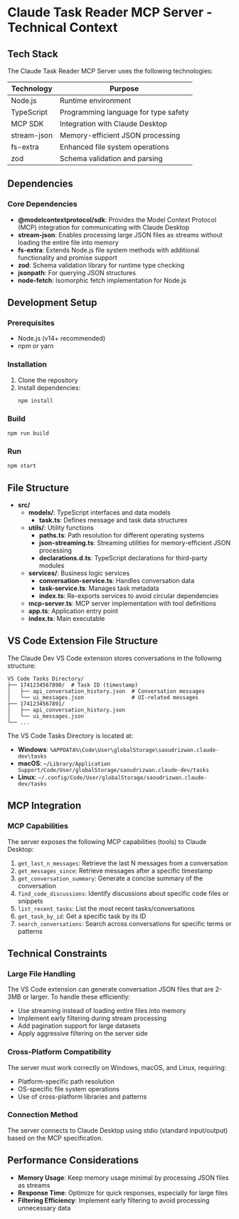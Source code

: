 # Claude Task Reader MCP Server - Technical Context

## Tech Stack

The Claude Task Reader MCP Server uses the following technologies:

| Technology | Purpose |
|------------|---------|
| Node.js | Runtime environment |
| TypeScript | Programming language for type safety |
| MCP SDK | Integration with Claude Desktop |
| stream-json | Memory-efficient JSON processing |
| fs-extra | Enhanced file system operations |
| zod | Schema validation and parsing |

## Dependencies

### Core Dependencies

- **@modelcontextprotocol/sdk**: Provides the Model Context Protocol (MCP) integration for communicating with Claude Desktop
- **stream-json**: Enables processing large JSON files as streams without loading the entire file into memory
- **fs-extra**: Extends Node.js file system methods with additional functionality and promise support
- **zod**: Schema validation library for runtime type checking
- **jsonpath**: For querying JSON structures
- **node-fetch**: Isomorphic fetch implementation for Node.js

## Development Setup

### Prerequisites

- Node.js (v14+ recommended)
- npm or yarn

### Installation

1. Clone the repository
2. Install dependencies:
   ```
   npm install
   ```

### Build

```
npm run build
```

### Run

```
npm start
```

## File Structure

- **src/**
  - **models/**: TypeScript interfaces and data models
    - **task.ts**: Defines message and task data structures
  - **utils/**: Utility functions
    - **paths.ts**: Path resolution for different operating systems
    - **json-streaming.ts**: Streaming utilities for memory-efficient JSON processing
    - **declarations.d.ts**: TypeScript declarations for third-party modules
  - **services/**: Business logic services
    - **conversation-service.ts**: Handles conversation data
    - **task-service.ts**: Manages task metadata
    - **index.ts**: Re-exports services to avoid circular dependencies
  - **mcp-server.ts**: MCP server implementation with tool definitions
  - **app.ts**: Application entry point
  - **index.ts**: Main executable

## VS Code Extension File Structure

The Claude Dev VS Code extension stores conversations in the following structure:

```
VS Code Tasks Directory/
├── 1741234567890/  # Task ID (timestamp)
│   ├── api_conversation_history.json  # Conversation messages
│   └── ui_messages.json               # UI-related messages
├── 1741234567891/
│   ├── api_conversation_history.json
│   └── ui_messages.json
└── ...
```

The VS Code Tasks Directory is located at:

- **Windows**: `%APPDATA%\Code\User\globalStorage\saoudrizwan.claude-dev\tasks`
- **macOS**: `~/Library/Application Support/Code/User/globalStorage/saoudrizwan.claude-dev/tasks`
- **Linux**: `~/.config/Code/User/globalStorage/saoudrizwan.claude-dev/tasks`

## MCP Integration

### MCP Capabilities

The server exposes the following MCP capabilities (tools) to Claude Desktop:

1. `get_last_n_messages`: Retrieve the last N messages from a conversation
2. `get_messages_since`: Retrieve messages after a specific timestamp
3. `get_conversation_summary`: Generate a concise summary of the conversation
4. `find_code_discussions`: Identify discussions about specific code files or snippets
5. `list_recent_tasks`: List the most recent tasks/conversations
6. `get_task_by_id`: Get a specific task by its ID
7. `search_conversations`: Search across conversations for specific terms or patterns

## Technical Constraints

### Large File Handling

The VS Code extension can generate conversation JSON files that are 2-3MB or larger. To handle these efficiently:

- Use streaming instead of loading entire files into memory
- Implement early filtering during stream processing
- Add pagination support for large datasets
- Apply aggressive filtering on the server side

### Cross-Platform Compatibility

The server must work correctly on Windows, macOS, and Linux, requiring:

- Platform-specific path resolution
- OS-specific file system operations
- Use of cross-platform libraries and patterns

### Connection Method

The server connects to Claude Desktop using stdio (standard input/output) based on the MCP specification.

## Performance Considerations

- **Memory Usage**: Keep memory usage minimal by processing JSON files as streams
- **Response Time**: Optimize for quick responses, especially for large files
- **Filtering Efficiency**: Implement early filtering to avoid processing unnecessary data
